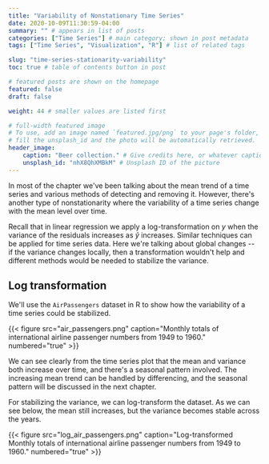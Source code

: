 ```yaml
---
title: "Variability of Nonstationary Time Series"
date: 2020-10-09T11:30:59-04:00
summary: "" # appears in list of posts
categories: ["Time Series"] # main category; shown in post metadata
tags: ["Time Series", "Visualization", "R"] # list of related tags

slug: "time-series-stationarity-variability"
toc: true # table of contents button in post

# featured posts are shown on the homepage
featured: false
draft: false

weight: 44 # smaller values are listed first

# full-width featured image
# To use, add an image named `featured.jpg/png` to your page's folder, or
# fill the unsplash_id and the photo will be automatically retrieved.
header_image:
    caption: "Beer collection." # Give credits here, or whatever captions you want to add (support markdown)
    unsplash_id: "nhX8QhXMBkM" # Unsplash ID of the picture
---
```


In most of the chapter we've been talking about the mean trend of a time series and various methods of detecting and removing it. However, there's another type of nonstationarity where the variability of a time series change with the mean level over time.

Recall that in linear regression we apply a log-transformation on $y$ when the variance of the residuals increases as $\hat{y}$ increases. Similar techniques can be applied for time series data. Here we're talking about global changes -- if the variance changes locally, then a transformation wouldn't help and different methods would be needed to stabilize the variance.

## Log transformation

We'll use the `AirPassengers` dataset in R to show how the variability of a time series could be stabilized.

{{< figure src="air_passengers.png" caption="Monthly totals of international airline passenger numbers from 1949 to 1960." numbered="true" >}}

We can see clearly from the time series plot that the mean and variance both increase over time, and there's a seasonal pattern involved. The increasing mean trend can be handled by differencing, and the seasonal pattern will be discussed in the next chapter.

For stabilizing the variance, we can log-transform the dataset. As we can see below, the mean still increases, but the variance becomes stable across the years.

{{< figure src="log_air_passengers.png" caption="Log-transformed Monthly totals of international airline passenger numbers from 1949 to 1960." numbered="true" >}}
